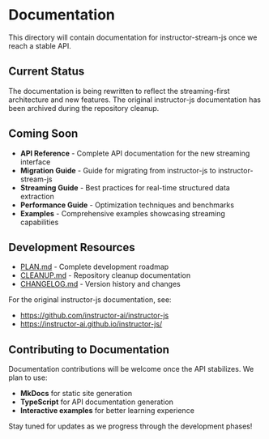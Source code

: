 # Documentation

This directory will contain documentation for instructor-stream-js once we reach a stable API.

## Current Status

The documentation is being rewritten to reflect the streaming-first architecture and new features. The original instructor-js documentation has been archived during the repository cleanup.

## Coming Soon

- **API Reference** - Complete API documentation for the new streaming interface
- **Migration Guide** - Guide for migrating from instructor-js to instructor-stream-js
- **Streaming Guide** - Best practices for real-time structured data extraction
- **Performance Guide** - Optimization techniques and benchmarks
- **Examples** - Comprehensive examples showcasing streaming capabilities

## Development Resources

- [PLAN.md](roadmap/PLAN.md) - Complete development roadmap
- [CLEANUP.md](roadmap/CLEANUP.md) - Repository cleanup documentation
- [CHANGELOG.md](../CHANGELOG.md) - Version history and changes

For the original instructor-js documentation, see:

- https://github.com/instructor-ai/instructor-js
- https://instructor-ai.github.io/instructor-js/

## Contributing to Documentation

Documentation contributions will be welcome once the API stabilizes. We plan to use:

- **MkDocs** for static site generation
- **TypeScript** for API documentation generation
- **Interactive examples** for better learning experience

Stay tuned for updates as we progress through the development phases!
